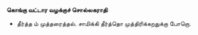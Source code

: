 **கொங்கு வட்டார வழக்குச் சொல்லகராதி**
- தீர்த்த ம் முத்தரைத்தல். சாமிக்கி தீர்த்தொ முத்திரிக்கறதுக்கு போறொ.

